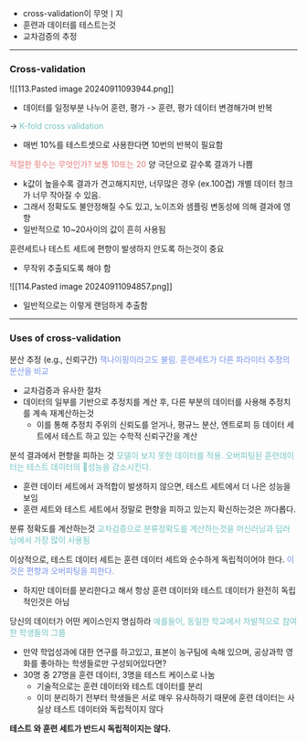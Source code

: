 - cross-validation이 무엇ㅣ지
- 훈련과 데이터를 테스트는것
- 교차검증의 추정
---
### Cross-validation
![[113.Pasted image 20240911093944.png]]
- 데이터를 일정부분 나누어 훈련, 평가 -> 훈련, 평가 데이터 변경해가며 반복

-> <span style="color:rgb(116, 195, 194)">K-fold cross validation</span> 
- 매번 10%를 테스트셋으로 사용한다면 10번의 반복이 필요함

<span style="color:rgb(230, 122, 122)">적절한 횟수는 무엇인가? 보통 10또는 20</span> 
양 극단으로 갈수록 결과가 나쁨
- k값이 높을수록 결과가 견고해지지만, 너무많은 경우 (ex.100겹)  개별 데이터 청크가 너무 작아질 수 있음.
- 그래서 정확도도 불안정해질 수도 있고, 노이즈와 샘플링 변동성에 의해 결과에 영향
- 일반적으로 10~20사이의 값이 흔히 사용됨

훈련세트나 테스트 세트에 편향이 발생하지 안도록 하는것이 중요
- 무작위 추출되도록 해야 함

![[114.Pasted image 20240911094857.png]]
- 일반적으로는 이렇게 랜덤하게 추출함

----
### Uses of cross-validation

분산 추정 (e.g., 신뢰구간)
<span style="color:rgb(118, 147, 234)">잭나이핑이라고도 불림. 훈련세트가 다른 파라미터 추정의 분산을 비교</span>
- 교차검증과 유사한 절차
- 데이터의 일부를 기반으로 추정치를 계산 후, 다른 부분의 데이터를 사용해 추정치를 계속 재계산하는것
	- 이를 통해 추정치 주위의 신뢰도를 얻거나, 평규느 분산, 엔트로피 등 데이터 세트에서 테스트 하고 있는 수학적 신뢰구간을 계산


분석 결과에서 편향을 피하는 것
<span style="color:rgb(116, 195, 194)">모델이 보지 못한 데이터를 적용. 오버피팅된 훈련데이터는 테스트 데이터의 성능을 감소시킨다.</span> 
- 훈련 데이터 세트에서 과적합이 발생하지 않으면, 테스트 세트에서 더 나은 성능을 보임
- 훈련 세트와 테스트 세트에서 정말로 편향을 피하고 있는지 확신하는것은 까다롭다.

분류 정확도를 계산하는것
<span style="color:rgb(116, 195, 194)">교차검증으로 분류정확도를 계산하는것을 머신러닝과 딥러닝에서 가장 많이 사용됨</span> 


이상적으로, 테스트 데이터 세트는  훈련 데이터 세트와 순수하게 독립적이어야 한다.
<span style="color:rgb(118, 147, 234)">이것은 편향과 오버피팅을 피한다.</span> 
- 하지만 데이터를 분리한다고 해서 항상 훈련 데이터와 테스트 데이터가 완전히 독립적인것은 아님

당신의 데이터가 어떤 케이스인지 명심하라
<span style="color:rgb(116, 195, 194)">예를들어, 동일한 학교에서 자발적으로 참여한 학생들의 그룹</span> 
- 만약 학업성과에 대한 연구를 하고있고, 표본이 농구팀에 속해 있으며, 공상과학 영화를 좋아하는 학생들로만 구성되어있다면?
- 30명 중 27명을 훈련 데이터, 3명을 테스트 케이스로 나눔
	- 기술적으로는 훈련 데이터와 테스트 데이터를 분리
	- 이미 분리하기 전부터 학생들은 서로 매우 유사하하기 때문에 훈련 데이터는 사실상 테스트 데이터와 독립적이지 않다

**테스트 와 훈련 세트가 반드시 독립적이지는 않다.**
	